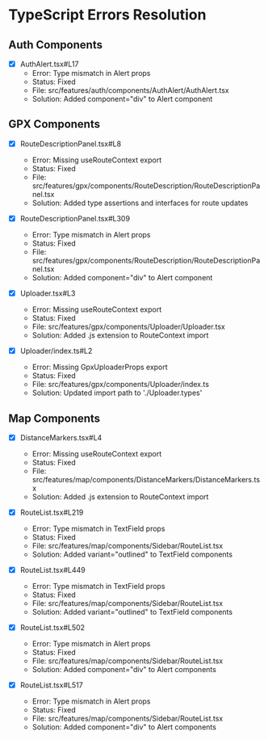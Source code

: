 # TypeScript Errors Resolution

## Auth Components
- [x] AuthAlert.tsx#L17
  - Error: Type mismatch in Alert props
  - Status: Fixed
  - File: src/features/auth/components/AuthAlert/AuthAlert.tsx
  - Solution: Added component="div" to Alert component

## GPX Components
- [x] RouteDescriptionPanel.tsx#L8
  - Error: Missing useRouteContext export
  - Status: Fixed
  - File: src/features/gpx/components/RouteDescription/RouteDescriptionPanel.tsx
  - Solution: Added type assertions and interfaces for route updates

- [x] RouteDescriptionPanel.tsx#L309
  - Error: Type mismatch in Alert props
  - Status: Fixed
  - File: src/features/gpx/components/RouteDescription/RouteDescriptionPanel.tsx
  - Solution: Added component="div" to Alert component

- [x] Uploader.tsx#L3
  - Error: Missing useRouteContext export
  - Status: Fixed
  - File: src/features/gpx/components/Uploader/Uploader.tsx
  - Solution: Added .js extension to RouteContext import

- [x] Uploader/index.ts#L2
  - Error: Missing GpxUploaderProps export
  - Status: Fixed
  - File: src/features/gpx/components/Uploader/index.ts
  - Solution: Updated import path to './Uploader.types'

## Map Components
- [x] DistanceMarkers.tsx#L4
  - Error: Missing useRouteContext export
  - Status: Fixed
  - File: src/features/map/components/DistanceMarkers/DistanceMarkers.tsx
  - Solution: Added .js extension to RouteContext import

- [x] RouteList.tsx#L219
  - Error: Type mismatch in TextField props
  - Status: Fixed
  - File: src/features/map/components/Sidebar/RouteList.tsx
  - Solution: Added variant="outlined" to TextField components

- [x] RouteList.tsx#L449
  - Error: Type mismatch in TextField props
  - Status: Fixed
  - File: src/features/map/components/Sidebar/RouteList.tsx
  - Solution: Added variant="outlined" to TextField components

- [x] RouteList.tsx#L502
  - Error: Type mismatch in Alert props
  - Status: Fixed
  - File: src/features/map/components/Sidebar/RouteList.tsx
  - Solution: Added component="div" to Alert components

- [x] RouteList.tsx#L517
  - Error: Type mismatch in Alert props
  - Status: Fixed
  - File: src/features/map/components/Sidebar/RouteList.tsx
  - Solution: Added component="div" to Alert components

